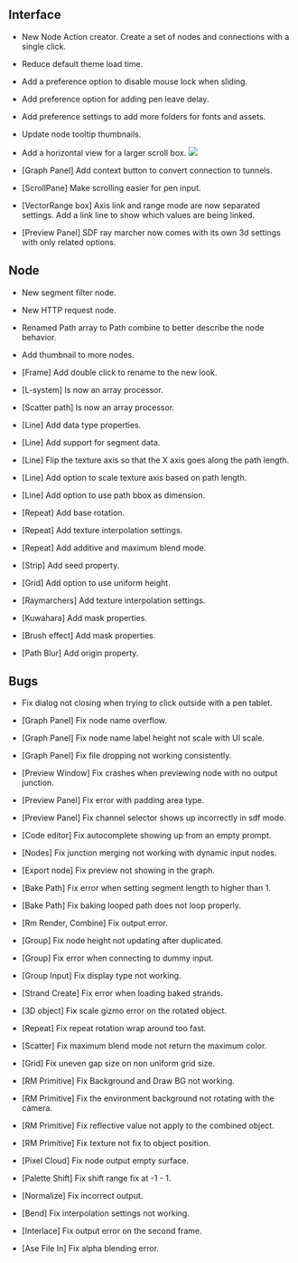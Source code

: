 ## Interface
- New Node Action creator. Create a set of nodes and connections with a single click.
- Reduce default theme load time.
- Add a preference option to disable mouse lock when sliding.
- Add preference option for adding pen leave delay.
- Add preference settings to add more folders for fonts and assets.
- Update node tooltip thumbnails.

- Add a horizontal view for a larger scroll box.
![](media/hori_view.png)

- [Graph Panel] Add context button to convert connection to tunnels.
- [ScrollPane] Make scrolling easier for pen input.
- [VectorRange box] Axis link and range mode are now separated settings. Add a link line to show which values are being linked.
- [Preview Panel] SDF ray marcher now comes with its own 3d settings with only related options.

## Node
- New segment filter node.
- New HTTP request node.
- Renamed Path array to Path combine to better describe the node behavior.

- Add thumbnail to more nodes.
- [Frame] Add double click to rename to the new look.
- [L-system] Is now an array processor.
- [Scatter path] Is now an array processor.
- [Line] Add data type properties.
- [Line] Add support for segment data.
- [Line] Flip the texture axis so that the X axis goes along the path length.
- [Line] Add option to scale texture axis based on path length.
- [Line] Add option to use path bbox as dimension.
- [Repeat] Add base rotation.
- [Repeat] Add texture interpolation settings.
- [Repeat] Add additive and maximum blend mode.
- [Strip] Add seed property.
- [Grid] Add option to use uniform height.
- [Raymarchers] Add texture interpolation settings.
- [Kuwahara] Add mask properties.
- [Brush effect] Add mask properties.
- [Path Blur] Add origin property.

## Bugs
- Fix dialog not closing when trying to click outside with a pen tablet.
- [Graph Panel] Fix node name overflow.
- [Graph Panel] Fix node name label height not scale with UI scale.
- [Graph Panel] Fix file dropping not working consistently.
- [Preview Window] Fix crashes when previewing node with no output junction.
- [Preview Panel] Fix error with padding area type.
- [Preview Panel] Fix channel selector shows up incorrectly in sdf mode.
- [Code editor] Fix autocomplete showing up from an empty prompt.

- [Nodes] Fix junction merging not working with dynamic input nodes.
- [Export node] Fix preview not showing in the graph.
- [Bake Path] Fix error when setting segment length to higher than 1.
- [Bake Path] Fix baking looped path does not loop properly.
- [Rm Render, Combine] Fix output error.
- [Group] Fix node height not updating after duplicated.
- [Group] Fix error when connecting to dummy input.
- [Group Input] Fix display type not working.
- [Strand Create] Fix error when loading baked strands.
- [3D object] Fix scale gizmo error on the rotated object.
- [Repeat] Fix repeat rotation wrap around too fast.
- [Scatter] Fix maximum blend mode not return the maximum color.
- [Grid] Fix uneven gap size on non uniform grid size.
- [RM Primitive] Fix Background and Draw BG not working.
- [RM Primitive] Fix the environment background not rotating with the camera.
- [RM Primitive] Fix reflective value not apply to the combined object.
- [RM Primitive] Fix texture not fix to object position.
- [Pixel Cloud] Fix node output empty surface.
- [Palette Shift] Fix shift range fix at -1 - 1.
- [Normalize] Fix incorrect output.
- [Bend] Fix interpolation settings not working.
- [Interlace] Fix output error on the second frame.
- [Ase File In] Fix alpha blending error.